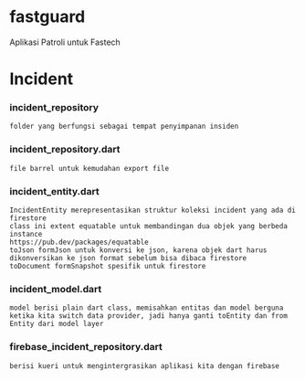 # fastguard

Aplikasi Patroli untuk Fastech

# Incident

### incident_repository
    folder yang berfungsi sebagai tempat penyimpanan insiden

### incident_repository.dart
    file barrel untuk kemudahan export file

### incident_entity.dart
    IncidentEntity merepresentasikan struktur koleksi incident yang ada di firestore
    class ini extent equatable untuk membandingan dua objek yang berbeda instance
    https://pub.dev/packages/equatable
    toJson formJson untuk konversi ke json, karena objek dart harus dikonversikan ke json format sebelum bisa dibaca firestore
    toDocument formSnapshot spesifik untuk firestore 

### incident_model.dart
    model berisi plain dart class, memisahkan entitas dan model berguna ketika kita switch data provider, jadi hanya ganti toEntity dan from Entity dari model layer

### firebase_incident_repository.dart
    berisi kueri untuk mengintergrasikan aplikasi kita dengan firebase


